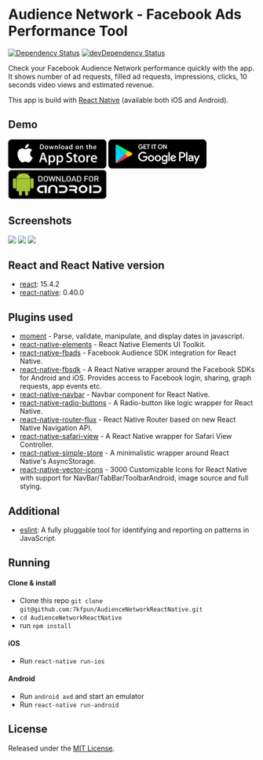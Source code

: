 # Audience Network - Facebook Ads Performance Tool

[![Dependency Status](https://david-dm.org/7kfpun/AudienceNetworkReactNative.svg)](https://david-dm.org/7kfpun/AudienceNetworkReactNative) [![devDependency Status](https://david-dm.org/7kfpun/AudienceNetworkReactNative/dev-status.svg)](https://david-dm.org/7kfpun/AudienceNetworkReactNative?type=dev)

Check your Facebook Audience Network performance quickly with the app. It shows number of ad requests, filled ad requests, impressions, clicks, 10 seconds video views and estimated revenue.

This app is build with [React Native](https://github.com/facebook/react-native) (available both iOS and Android).

## Demo

[![App Store Button](assets/app-store.png "App Store Button")](https://itunes.apple.com/us/app/audience-network-facebook/id1196338295?ls=1&mt=8)
[![Play Store Button](assets/google-play.png "Google Play Button")](https://play.google.com/store/apps/details?id=com.kfpun.audiencenetwork)
[![Apk Download Button](assets/apk-download.png "Apk Download Button")](https://github.com/7kfpun/AudienceNetworkReactNative/releases/download/v1.0.0/app-release.apk)

## Screenshots

<img src="https://raw.github.com/7kfpun/AudienceNetworkReactNative/master/assets/screenshots/screenshotIos0.png" width="250">
<img src="https://raw.github.com/7kfpun/AudienceNetworkReactNative/master/assets/screenshots/screenshotIos1.png" width="250">
<img src="https://raw.github.com/7kfpun/AudienceNetworkReactNative/master/assets/screenshots/screenshotIos2.png" width="250">

## React and React Native version

* [react](https://github.com/facebook/react): 15.4.2
* [react-native](https://github.com/facebook/react-native): 0.40.0

## Plugins used

* [moment](https://github.com/moment/moment) - Parse, validate, manipulate, and display dates in javascript.
* [react-native-elements](https://github.com/react-native-community/react-native-elements) - React Native Elements UI Toolkit.
* [react-native-fbads](https://github.com/callstack-io/react-native-fbads) - Facebook Audience SDK integration for React Native.
* [react-native-fbsdk](https://github.com/facebook/react-native-fbsdk) - A React Native wrapper around the Facebook SDKs for Android and iOS. Provides access to Facebook login, sharing, graph requests, app events etc.
* [react-native-navbar](https://github.com/Kureev/react-native-navbar) - Navbar component for React Native.
* [react-native-radio-buttons](https://github.com/ArnaudRinquin/react-native-radio-buttons) - A Radio-button like logic wrapper for React Native.
* [react-native-router-flux](https://github.com/aksonov/react-native-router-flux) - React Native Router based on new React Native Navigation API.
* [react-native-safari-view](https://github.com/naoufal/react-native-safari-view) - A React Native wrapper for Safari View Controller.
* [react-native-simple-store](https://github.com/jasonmerino/react-native-simple-store) - A minimalistic wrapper around React Native's AsyncStorage.
* [react-native-vector-icons](https://github.com/oblador/react-native-vector-icons) - 3000 Customizable Icons for React Native with support for NavBar/TabBar/ToolbarAndroid, image source and full stying.

## Additional

* [eslint](https://github.com/eslint/eslint): A fully pluggable tool for identifying and reporting on patterns in JavaScript.

## Running

#### Clone & install

* Clone this repo `git clone git@github.com:7kfpun/AudienceNetworkReactNative.git`
* `cd AudienceNetworkReactNative`
* run `npm install`

#### iOS

* Run `react-native run-ios`

#### Android

* Run `android avd` and start an emulator
* Run `react-native run-android`

## License

Released under the [MIT License](http://opensource.org/licenses/MIT).
